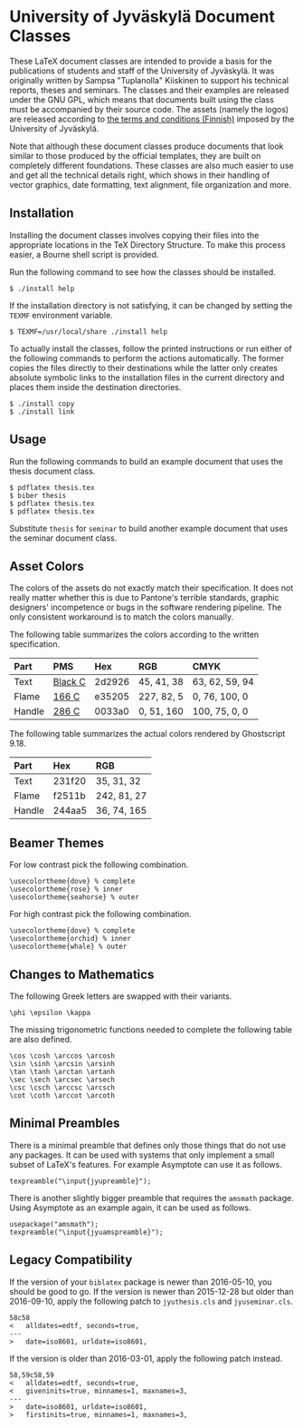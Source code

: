 # University of Jyväskylä Document Classes

These LaTeX document classes are intended to provide a basis
for the publications of students and staff of the University of Jyväskylä.
It was originally written by Sampsa "Tuplanolla" Kiiskinen
to support his technical reports, theses and seminars.
The classes and their examples are released under the GNU GPL, which means that
documents built using the class must be accompanied by their source code.
The assets (namely the logos) are released according to
[the terms and conditions (Finnish)][assets]
imposed by the University of Jyväskylä.

Note that although these document classes produce documents
that look similar to those produced by the official templates,
they are built on completely different foundations.
These classes are also much easier to use and
get all the technical details right,
which shows in their handling of vector graphics, date formatting,
text alignment, file organization and more.

## Installation

Installing the document classes involves copying their files
into the appropriate locations in the TeX Directory Structure.
To make this process easier, a Bourne shell script is provided.

Run the following command to see how the classes should be installed.

    $ ./install help

If the installation directory is not satisfying,
it can be changed by setting the `TEXMF` environment variable.

    $ TEXMF=/usr/local/share ./install help

To actually install the classes, follow the printed instructions or
run either of the following commands to perform the actions automatically.
The former copies the files directly to their destinations while
the latter only creates absolute symbolic links
to the installation files in the current directory and
places them inside the destination directories.

    $ ./install copy
    $ ./install link

## Usage

Run the following commands to build an example document
that uses the thesis document class.

    $ pdflatex thesis.tex
    $ biber thesis
    $ pdflatex thesis.tex
    $ pdflatex thesis.tex

Substitute `thesis` for `seminar` to build another example document
that uses the seminar document class.

## Asset Colors

The colors of the assets do not exactly match their specification.
It does not really matter whether this is due to Pantone's terrible standards,
graphic designers' incompetence or bugs in the software rendering pipeline.
The only consistent workaround is to match the colors manually.

The following table summarizes the colors
according to the written specification.

| Part   | PMS             | Hex    | RGB        | CMYK
|:-------|:----------------|:-------|:-----------|:---------------
| Text   | [Black C][text] | 2d2926 | 45, 41, 38 | 63, 62, 59, 94
| Flame  | [166 C][flame]  | e35205 | 227, 82, 5 | 0, 76, 100, 0
| Handle | [286 C][handle] | 0033a0 | 0, 51, 160 | 100, 75, 0, 0

The following table summarizes the actual colors
rendered by Ghostscript 9.18.

| Part   | Hex    | RGB
|:-------|:-------|:------------
| Text   | 231f20 | 35, 31, 32
| Flame  | f2511b | 242, 81, 27
| Handle | 244aa5 | 36, 74, 165

## Beamer Themes

For low contrast pick the following combination.

    \usecolortheme{dove} % complete
    \usecolortheme{rose} % inner
    \usecolortheme{seahorse} % outer

For high contrast pick the following combination.

    \usecolortheme{dove} % complete
    \usecolortheme{orchid} % inner
    \usecolortheme{whale} % outer

## Changes to Mathematics

The following Greek letters are swapped with their variants.

    \phi \epsilon \kappa

The missing trigonometric functions needed
to complete the following table are also defined.

    \cos \cosh \arccos \arcosh
    \sin \sinh \arcsin \arsinh
    \tan \tanh \arctan \artanh
    \sec \sech \arcsec \arsech
    \csc \csch \arccsc \arcsch
    \cot \coth \arccot \arcoth

## Minimal Preambles

There is a minimal preamble that defines
only those things that do not use any packages.
It can be used with systems
that only implement a small subset of LaTeX's features.
For example Asymptote can use it as follows.

    texpreamble("\input{jyupreamble}");

There is another slightly bigger preamble
that requires the `amsmath` package.
Using Asymptote as an example again, it can be used as follows.

    usepackage("amsmath");
    texpreamble("\input{jyuamspreamble}");

## Legacy Compatibility

If the version of your `biblatex` package is newer than 2016-05-10,
you should be good to go.
If the version is newer than 2015-12-28 but older than 2016-09-10,
apply the following patch to `jyuthesis.cls` and `jyuseminar.cls`.

    58c58
    <   alldates=edtf, seconds=true,
    ---
    >   date=iso8601, urldate=iso8601,

If the version is older than 2016-03-01, apply the following patch instead.

    58,59c58,59
    <   alldates=edtf, seconds=true,
    <   giveninits=true, minnames=1, maxnames=3,
    ---
    >   date=iso8601, urldate=iso8601,
    >   firstinits=true, minnames=1, maxnames=3,

[assets]: https://www.jyu.fi/yliopistopalvelut/viestinta/logot
[text]: https://www.pantone.com/color-finder/Black-C
[flame]: https://www.pantone.com/color-finder/166-C
[handle]: https://www.pantone.com/color-finder/286-C
